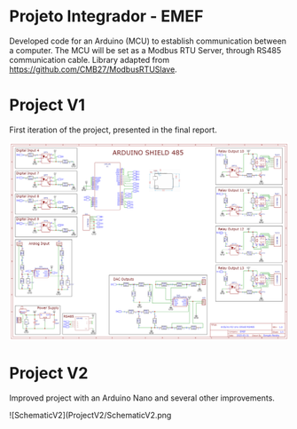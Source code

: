 # Projeto Integrador - EMEF
Developed code for an Arduino (MCU) to establish communication between a computer.
The MCU will be set as a Modbus RTU Server, through RS485 communication cable.
Library adapted from https://github.com/CMB27/ModbusRTUSlave.

# Project V1
First iteration of the project, presented in the final report.

![SchematicV1](ProjectV1/SchematicV1.png)

# Project V2
Improved project with an Arduino Nano and several other improvements.

![SchematicV2](ProjectV2/SchematicV2.png
